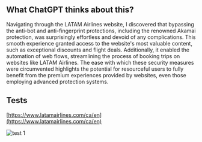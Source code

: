 ## What ChatGPT thinks about this?

Navigating through the LATAM Airlines website, I discovered that bypassing the anti-bot and anti-fingerprint protections, including the renowned Akamai protection, was surprisingly effortless and devoid of any complications. This smooth experience granted access to the website's most valuable content, such as exceptional discounts and flight deals. Additionally, it enabled the automation of web flows, streamlining the process of booking trips on websites like LATAM Airlines. The ease with which these security measures were circumvented highlights the potential for resourceful users to fully benefit from the premium experiences provided by websites, even those employing advanced protection systems.

## Tests

[https://www.latamairlines.com/ca/en](https://www.latamairlines.com/ca/en)

<img alt="test 1" src="https://user-images.githubusercontent.com/88615762/230500160-dde101a0-c425-4e1e-adc8-89c497bc95c9.png">
